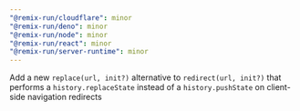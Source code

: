 ```yaml
---
"@remix-run/cloudflare": minor
"@remix-run/deno": minor
"@remix-run/node": minor
"@remix-run/react": minor
"@remix-run/server-runtime": minor
---
```


Add a new `replace(url, init?)` alternative to `redirect(url, init?)` that performs a `history.replaceState` instead of a `history.pushState` on client-side navigation redirects
